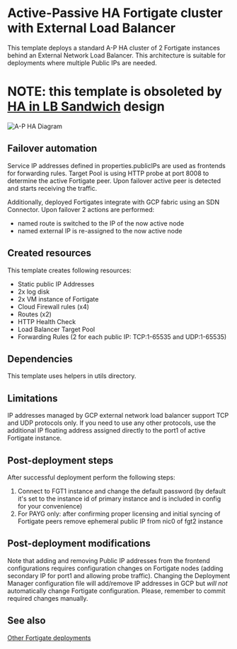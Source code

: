# Active-Passive HA Fortigate cluster with External Load Balancer
This template deploys a standard A-P HA cluster of 2 Fortigate instances behind an External Network Load Balancer. This architecture is suitable for deployments where multiple Public IPs are needed.

# NOTE: this template is obsoleted by [HA in LB Sandwich](ha-ap-elbilb.md) design

![A-P HA Diagram](https://www.lucidchart.com/publicSegments/view/346f8206-c719-43df-bdb6-defdb694aced/image.png)

## Failover automation
Service IP addresses defined in properties.publicIPs are used as frontends for forwarding rules. Target Pool is using HTTP probe at port 8008 to determine the active Fortigate peer. Upon failover active peer is detected and starts receiving the traffic.

Additionally, deployed Fortigates integrate with GCP fabric using an SDN Connector. Upon failover 2 actions are performed:
- named route is switched to the IP of the now active node
- named external IP is re-assigned to the now active node

## Created resources
This template creates following resources:
- Static public IP Addresses
- 2x log disk
- 2x VM instance of Fortigate
- Cloud Firewall rules (x4)
- Routes (x2)
- HTTP Health Check
- Load Balancer Target Pool
- Forwarding Rules (2 for each public IP: TCP:1-65535 and UDP:1-65535)

## Dependencies
This template uses helpers in utils directory.

## Limitations
IP addresses managed by GCP external network load balancer support TCP and UDP protocols only. If you need to use any other protocols, use the additional IP floating address assigned directly to the port1 of active Fortigate instance.

## Post-deployment steps
After successful deployment perform the following steps:
1. Connect to FGT1 instance and change the default password (by default it's set to the instance id of primary instance and is included in config for your convenience)
1. For PAYG only: after confirming proper licensing and initial syncing of Fortigate peers remove ephemeral public IP from nic0 of fgt2 instance

## Post-deployment modifications
Note that adding and removing Public IP addresses from the frontend configurations requires configuration changes on Fortigate nodes (adding secondary IP for port1 and allowing probe traffic). Changing the Deployment Manager configuration file will add/remove IP addresses in GCP but *will not* automatically change Fortigate configuration. Please, remember to commit required changes manually.

## See also
[Other Fortigate deployments](./README.md)
